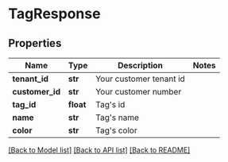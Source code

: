 # TagResponse

## Properties
Name | Type | Description | Notes
------------ | ------------- | ------------- | -------------
**tenant_id** | **str** | Your customer tenant id | 
**customer_id** | **str** | Your customer number | 
**tag_id** | **float** | Tag&#x27;s id | 
**name** | **str** | Tag&#x27;s name | 
**color** | **str** | Tag&#x27;s color | 

[[Back to Model list]](../README.md#documentation-for-models) [[Back to API list]](../README.md#documentation-for-api-endpoints) [[Back to README]](../README.md)

